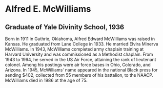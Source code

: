 # Alfred E. McWilliams
## Graduate of Yale Divinity School, 1936
Born in 1911 in Guthrie, Oklahoma, Alfred Edward McWilliams was raised in Kansas. He graduated from Lane College in 1933. He married Elvira Minerva McWilliams. In 1943, McWilliams completed army chaplain training at Harvard University and was commissioned as a Methodist chaplain. From 1943 to 1964, he served in the US Air Force, attaining the rank of lieutenant colonel. Among his postings were air force bases in Ohio, Colorado, and Arizona. In 1945, McWilliams' name appeared in the national Black press for sending $402, collected from 55 members of his battalion, to the NAACP. McWilliams died in 1986 at the age of 75. 
